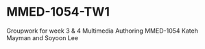 # MMED-1054-TW1
Groupwork for week 3 & 4
Multimedia Authoring MMED-1054
Kateh Mayman and Soyoon Lee
